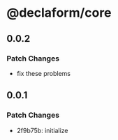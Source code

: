 # @declaform/core

## 0.0.2

### Patch Changes

- fix these problems

## 0.0.1

### Patch Changes

- 2f9b75b: initialize
